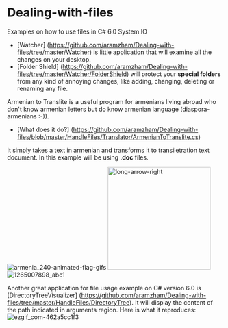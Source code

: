 # Dealing-with-files
Examples on how to use files in C# 6.0 System.IO

* [Watcher] (https://github.com/aramzham/Dealing-with-files/tree/master/Watcher) is little application that will examine all the changes on your desktop.
* [Folder Shield] (https://github.com/aramzham/Dealing-with-files/tree/master/Watcher/FolderShield) will protect your __special folders__ from any kind of annoying changes, like adding, changing, deleting or renaming any file.

Armenian to Translite is a useful program for armenians living abroad who don't know armenian letters but do know armenian language (diaspora-armenians :-)).

* [What does it do?] (https://github.com/aramzham/Dealing-with-files/blob/master/HandleFiles/Translator/ArmenianToTranslite.cs)

It simply takes a text in armenian and transforms it to transiletration text document. In this example will be using **.doc** files.


![armenia_240-animated-flag-gifs](https://cloud.githubusercontent.com/assets/25085025/22065059/dd39722a-dd9f-11e6-955a-8ab8ed522194.gif)  <img width="240" alt="long-arrow-right" src="https://cloud.githubusercontent.com/assets/25085025/22065425/a9d86c0e-dda1-11e6-893e-bf92fcc70e74.png">  ![1265007898_abc1](https://cloud.githubusercontent.com/assets/25085025/22065311/21440308-dda1-11e6-8b51-0e8b2d78e3fa.jpg)


Another great application for file usage example on C# version 6.0 is [DirectoryTreeVisualizer] (https://github.com/aramzham/Dealing-with-files/tree/master/HandleFiles/DirectoryTree).
It will display the contеnt of the path indicated in arguments region.
Here is what it reproduces:
![ezgif_com-462a5cc1f3](https://cloud.githubusercontent.com/assets/25085025/22116137/f86a994a-de88-11e6-928b-3d03840f49fd.gif)
